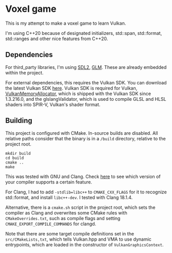 # Voxel game

This is my attempt to make a voxel game to learn Vulkan.

I'm using C++20 because of designated initializers, std::span, std::format, std::ranges and other nice features from C++20.

## Dependencies
For third_party libraries, I'm using [SDL2](https://www.libsdl.org/), [GLM](https://github.com/g-truc/glm). These are already embedded within the project.

For external dependencies, this requires the Vulkan SDK. You can download the latest Vulkan SDK [here](https://www.lunarg.com/vulkan-sdk/).
Vulkan SDK is required for Vulkan, [VulkanMemoryAllocator](https://gpuopen.com/vulkan-memory-allocator/), which is shipped with the Vulkan SDK since 1.3.216.0, and the glslangValidator, which is used to compile GLSL and HLSL shaders into SPIR-V, Vulkan's shader format.

## Building
This project is configured with CMake. In-source builds are disabled. All relative paths consider that the binary is in a `/build` directory, relative to the project root.

```
mkdir build
cd build
cmake ..
make
```

This was tested with GNU and Clang.
Check [here](https://en.cppreference.com/w/cpp/compiler_support#C.2B.2B20_library_features) to see which version of your compiler supports a certain feature.

For Clang, I had to add `-stdlib=libc++` to `CMAKE_CXX_FLAGS` for it to recognize std::format, and install `libc++-dev`. I tested with Clang 18.1.4.

Alternative, there is a `cmake.sh` script in the project root, which sets the compiler as Clang and overwrites some CMake rules with `CMakeOverrides.txt`, such as compile flags and setting `CMAKE_EXPORT_COMPILE_COMMANDS` for clangd.

Note that there are some target compile definitions set in the `src/CMakeLists,txt`, which tells Vulkan.hpp and VMA to use dynamic entrypoints, which are loaded in the constructor of `VulkanGraphicsContext`.
